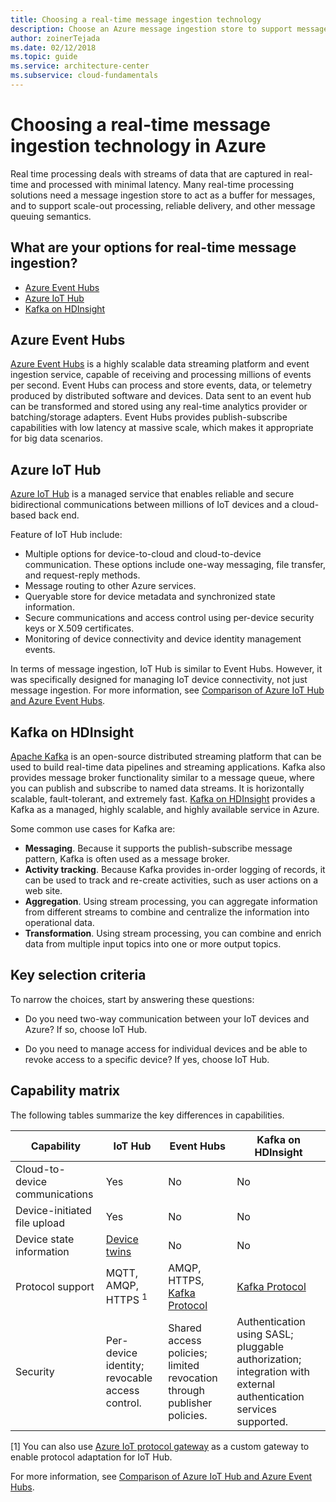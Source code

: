 ```yaml
---
title: Choosing a real-time message ingestion technology
description: Choose an Azure message ingestion store to support message buffering, scale-out processing, reliable delivery, and queuing semantics.
author: zoinerTejada
ms.date: 02/12/2018
ms.topic: guide
ms.service: architecture-center
ms.subservice: cloud-fundamentals
---
```


# Choosing a real-time message ingestion technology in Azure

Real time processing deals with streams of data that are captured in real-time and processed with minimal latency. Many real-time processing solutions need a message ingestion store to act as a buffer for messages, and to support scale-out processing, reliable delivery, and other message queuing semantics.

<!-- markdownlint-disable MD026 -->

## What are your options for real-time message ingestion?

<!-- markdownlint-enable MD026 -->

- [Azure Event Hubs](/azure/event-hubs/)
- [Azure IoT Hub](/azure/iot-hub/)
- [Kafka on HDInsight](/azure/hdinsight/kafka/apache-kafka-get-started)

## Azure Event Hubs

[Azure Event Hubs](/azure/event-hubs/) is a highly scalable data streaming platform and event ingestion service, capable of receiving and processing millions of events per second. Event Hubs can process and store events, data, or telemetry produced by distributed software and devices. Data sent to an event hub can be transformed and stored using any real-time analytics provider or batching/storage adapters. Event Hubs provides publish-subscribe capabilities with low latency at massive scale, which makes it appropriate for big data scenarios.

## Azure IoT Hub

[Azure IoT Hub](/azure/iot-hub/) is a managed service that enables reliable and secure bidirectional communications between millions of IoT devices and a cloud-based back end.

Feature of IoT Hub include:

- Multiple options for device-to-cloud and cloud-to-device communication. These options include one-way messaging, file transfer, and request-reply methods.
- Message routing to other Azure services.
- Queryable store for device metadata and synchronized state information.
- Secure communications and access control using per-device security keys or X.509 certificates.
- Monitoring of device connectivity and device identity management events.

In terms of message ingestion, IoT Hub is similar to Event Hubs. However, it was specifically designed for managing IoT device connectivity, not just message ingestion. For more information, see [Comparison of Azure IoT Hub and Azure Event Hubs](/azure/iot-hub/iot-hub-compare-event-hubs).

## Kafka on HDInsight

[Apache Kafka](https://kafka.apache.org/) is an open-source distributed streaming platform that can be used to build real-time data pipelines and streaming applications. Kafka also provides message broker functionality similar to a message queue, where you can publish and subscribe to named data streams. It is horizontally scalable, fault-tolerant, and extremely fast. [Kafka on HDInsight](/azure/hdinsight/kafka/apache-kafka-get-started) provides a Kafka as a managed, highly scalable, and highly available service in Azure.

Some common use cases for Kafka are:

- **Messaging**. Because it supports the publish-subscribe message pattern, Kafka is often used as a message broker.
- **Activity tracking**. Because Kafka provides in-order logging of records, it can be used to track and re-create activities, such as user actions on a web site.
- **Aggregation**. Using stream processing, you can aggregate information from different streams to combine and centralize the information into operational data.
- **Transformation**. Using stream processing, you can combine and enrich data from multiple input topics into one or more output topics.

## Key selection criteria

To narrow the choices, start by answering these questions:

- Do you need two-way communication between your IoT devices and Azure? If so, choose IoT Hub.

- Do you need to manage access for individual devices and be able to revoke access to a specific device? If yes, choose IoT Hub.

## Capability matrix

The following tables summarize the key differences in capabilities.

<!-- markdownlint-disable MD033 -->

| Capability | IoT Hub | Event Hubs | Kafka on HDInsight |
| --- | --- | --- | --- |
| Cloud-to-device communications | Yes | No | No |
| Device-initiated file upload | Yes | No | No |
| Device state information | [Device twins](/azure/iot-hub/iot-hub-devguide-device-twins) | No | No |
| Protocol support | MQTT, AMQP, HTTPS <sup>1</sup> | AMQP, HTTPS, [Kafka Protocol](/azure/event-hubs/event-hubs-for-kafka-ecosystem-overview) | [Kafka Protocol](https://cwiki.apache.org/confluence/display/KAFKA/A+Guide+To+The+Kafka+Protocol) |
| Security | Per-device identity; revocable access control. | Shared access policies; limited revocation through publisher policies. | Authentication using SASL; pluggable authorization; integration with external authentication services supported. |

<!-- markdownlint-enable MD026 -->

[1] You can also use [Azure IoT protocol gateway](/azure/iot-hub/iot-hub-protocol-gateway) as a custom gateway to enable protocol adaptation for IoT Hub.

For more information, see [Comparison of Azure IoT Hub and Azure Event Hubs](/azure/iot-hub/iot-hub-compare-event-hubs).